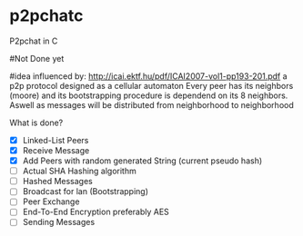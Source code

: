 # p2pchatc
P2pchat in C

#Not Done yet

#idea
influenced by: http://icai.ektf.hu/pdf/ICAI2007-vol1-pp193-201.pdf
a p2p protocol designed as a cellular automaton
Every peer has its neighbors (moore) and its bootstrapping procedure is dependend on its 8 neighbors.
Aswell as messages will be distributed from neighborhood to neighborhood

What is done?
- [x] Linked-List Peers
- [x] Receive Message
- [x] Add Peers with random generated String (current pseudo hash)
- [ ] Actual SHA Hashing algorithm
- [ ] Hashed Messages
- [ ] Broadcast for lan (Bootstrapping)
- [ ] Peer Exchange
- [ ] End-To-End Encryption preferably AES
- [ ] Sending Messages
